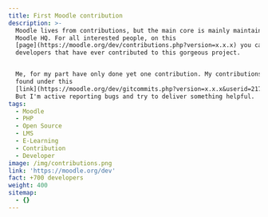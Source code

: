 ```yaml
---
title: First Moodle contribution
description: >-
  Moodle lives from contributions, but the main core is mainly maintained by
  Moodle HQ. For all interested people, on this
  [page](https://moodle.org/dev/contributions.php?version=x.x.x) you can see all
  developers that have ever contributed to this gorgeous project.


  Me, for my part have only done yet one contribution. My contributions are
  found under this
  [link](https://moodle.org/dev/gitcommits.php?version=x.x.x&userid=2177440&merges=0).
  But I'm active reporting bugs and try to deliver something helpful.
tags:
  - Moodle
  - PHP
  - Open Source
  - LMS
  - E-Learning
  - Contribution
  - Developer
image: /img/contributions.png
link: 'https://moodle.org/dev'
fact: +700 developers
weight: 400
sitemap:
  - {}
---
```


